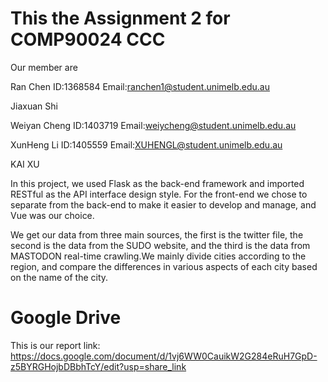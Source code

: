 # This the Assignment 2 for COMP90024 CCC
Our member are 

Ran Chen ID:1368584  Email:ranchen1@student.unimelb.edu.au

Jiaxuan Shi

Weiyan Cheng ID:1403719 Email:weiycheng@student.unimelb.edu.au

XunHeng Li ID:1405559 Email:XUHENGL@student.unimelb.edu.au

KAI XU

In this project, we used Flask as the back-end framework and imported RESTful as the API interface design style. For the front-end we chose to separate from the back-end to make it easier to develop and manage, and Vue was our choice.

We get our data from three main sources, the first is the twitter file, the second is the data from the SUDO website, and the third is the data from MASTODON real-time crawling.We mainly divide cities according to the region, and compare the differences in various aspects of each city based on the name of the city.

# Google Drive
This is our report link:
https://docs.google.com/document/d/1vj6WW0CauikW2G284eRuH7GpD-z5BYRGHojbDBbhTcY/edit?usp=share_link
